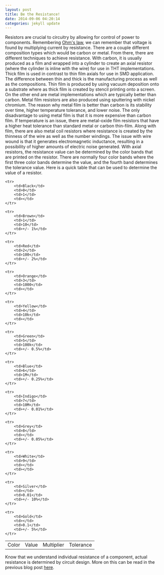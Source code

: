 ```yaml
---
layout: post
title: Be the Resistance!
date: 2014-09-06 04:20:14
categories: jekyll update
---
```

Resistors are crucial to circuitry by allowing for control of power to components. Remembering <a href="http://en.wikipedia.org/wiki/Ohm%27s_law">Ohm's law</a>, we can remember that voltage is found by multiplying current by resistance. There are a couple different composition types which would be carbon or metal. From there, there are different techniques to achieve resistance. With carbon, it is usually produced as a film and wrapped into a cylinder to create an axial resistor (where the cylinder is inline with the wire) for use in THT implementations. Thick film is used in contrast to thin film axials for use in SMD application. The difference between thin and thick is the manufacturing process as well as the compositions. Thin film is produced by using vacuum deposition onto a substrate where as thick film is created by stencil printing onto a screen. On the other end are metal implementations which are typically better than carbon. Metal film resistors are also produced using sputtering with nickel chromium. The reason why metal film is better than carbon is its stability over time, higher temperature tolerance, and lower noise. The only disadvantage to using metal film is that it is more expensive than carbon film. If temperature is an issue, there are metal-oxide film resistors that have a higher heat tolerance than standard metal or carbon thin-film. Along with film, there are also metal coil resistors where resistance is created by the thinness of the wire as well as the number windings. The issue with wire wound is that it generates electromagnetic inductance, resulting in a possibility of higher amounts of electric noise generated. 
With axial resistors, the resistance value can be determined by the color bands that are printed on the resistor. There are normally four color bands where the first three color bands determine the value, and the fourth band determines the tolerance value. Here is a quick table that can be used to determine the value of a resistor.

<table>
	<tr>
		<td>Color</td>
		<td>Value</td>
		<td>Multiplier</td>
		<td>Tolerance</td>
	</tr>
	
	<tr>
		<td>Black</td>
		<td>0</td>
		<td>1</td>
		<td></td>
	</tr>

	<tr>
		<td>Brown</td>
		<td>1</td>
		<td>10</td>
		<td>+/- 1%</td>
	</tr>

	<tr>
		<td>Red</td>
		<td>2</td>
		<td>100</td>
		<td>+/- 2%</td>
	</tr>

	<tr>
		<td>Orange</td>
		<td>3</td>
		<td>1000</td>
		<td></td>
	</tr>

	<tr>
		<td>Yellow</td>
		<td>4</td>
		<td>10k</td>
		<td></td>
	</tr>
	
	<tr>
		<td>Green</td>
		<td>5</td>
		<td>100k</td>
		<td>+/- 0.5%</td>
	</tr>

	<tr>
		<td>Blue</td>
		<td>6</td>
		<td>1M</td>
		<td>+/- 0.25%</td>
	</tr>
	
	<tr>
		<td>Indigo</td>
		<td>7</td>
		<td>10M</td>
		<td>+/- 0.01%</td>
	</tr>
	
	<tr>
		<td>Grey</td>
		<td>8</td>
		<td></td>
		<td>+/- 0.05%</td>
	</tr>
	
	<tr>
		<td>White</td>
		<td>9</td>
		<td></td>
		<td></td>
	</tr>

	<tr>
		<td>Silver</td>
		<td></td>
		<td>0.01</td>
		<td>+/- 10%</td>
	</tr>

	<tr>
		<td>Gold</td>
		<td></td>
		<td>0.1</td>
		<td>+/- 5%</td>
	</tr>
</table>

Know that we understand individual resistance of a component, actual resistance is determined by circuit design. More on this can be read in the previous blog post <a href="http://misw9423.github.io/jekyll/update/2014/09/05/Electrical-Properties.html">here</a>.
